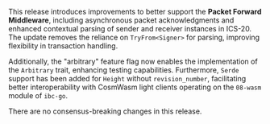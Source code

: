 
This release introduces improvements to better support the **Packet Forward
Middleware**, including asynchronous packet acknowledgments and enhanced
contextual parsing of sender and receiver instances in ICS-20. The update
removes the reliance on `TryFrom<Signer>` for parsing, improving flexibility in
transaction handling.

Additionally, the "arbitrary" feature flag now enables the implementation of the
`Arbitrary` trait, enhancing testing capabilities. Furthermore, `Serde` support
has been added for `Height` without `revision_number`, facilitating better
interoperability with CosmWasm light clients operating on the `08-wasm` module
of `ibc-go`.

There are no consensus-breaking changes in this release.
